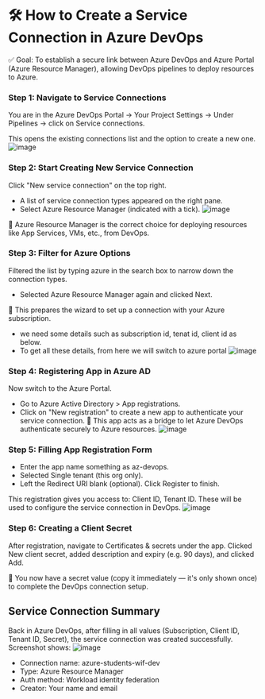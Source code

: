 # 🛠 How to Create a Service Connection in Azure DevOps
✅ Goal: To establish a secure link between Azure DevOps and Azure Portal (Azure Resource Manager), allowing DevOps pipelines to deploy resources to Azure.

### Step 1: Navigate to Service Connections
You are in the Azure DevOps Portal → Your Project Settings -> Under Pipelines -> click on Service connections.

This opens the existing connections list and the option to create a new one.
![image](https://github.com/user-attachments/assets/79b9ea9d-daf1-42c6-b155-282ef17889e5)

### Step 2: Start Creating New Service Connection
Click "New service connection" on the top right.
- A list of service connection types appeared on the right pane.
- Select Azure Resource Manager (indicated with a tick).
![image](https://github.com/user-attachments/assets/7a3bf0a3-492a-4836-868f-056b12301e9c)

📝 Azure Resource Manager is the correct choice for deploying resources like App Services, VMs, etc., from DevOps.

### Step 3: Filter for Azure Options
Filtered the list by typing azure in the search box to narrow down the connection types.
- Selected Azure Resource Manager again and clicked Next.
  
📌 This prepares the wizard to set up a connection with your Azure subscription.
-  we need some details such as subscription id, tenat id, client id as below.
-  To get all these details, from here we will switch to azure portal
![image](https://github.com/user-attachments/assets/d3aa618d-f54f-4b9d-a657-2f479eccac0c)


### Step 4: Registering App in Azure AD
Now switch to the Azure Portal.
- Go to Azure Active Directory > App registrations.
- Click on "New registration" to create a new app to authenticate your service connection.
🔐 This app acts as a bridge to let Azure DevOps authenticate securely to Azure resources.
![image](https://github.com/user-attachments/assets/a70a031d-aa06-480d-aca9-f33a900b2641)

### Step 5: Filling App Registration Form
- Enter the app name something as az-devops.
- Selected Single tenant (this org only).
- Left the Redirect URI blank (optional).
Click Register to finish.

This registration gives you access to: Client ID, Tenant ID. These will be used to configure the service connection in DevOps.
![image](https://github.com/user-attachments/assets/8b08c800-ee83-4db5-8dbb-001e1653a03f)


### Step 6: Creating a Client Secret
After registration, navigate to Certificates & secrets under the app.
Clicked New client secret, added description and expiry (e.g. 90 days), and clicked Add.

🔑 You now have a secret value (copy it immediately — it's only shown once) to complete the DevOps connection setup.

## Service Connection Summary
Back in Azure DevOps, after filling in all values (Subscription, Client ID, Tenant ID, Secret), the service connection was created successfully.
Screenshot shows:
![image](https://github.com/user-attachments/assets/55613625-3da6-4dfa-b3ab-f0e93f39c90f)

- Connection name: azure-students-wif-dev
- Type: Azure Resource Manager
- Auth method: Workload identity federation
- Creator: Your name and email

